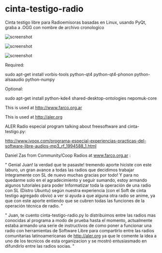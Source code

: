 cinta-testigo-radio
===================

Cinta testigo libre para Radioemisoras basadas en Linux, usando PyQt, graba a .OGG con nombre de archivo cronologico

![screenshot](https://lh5.googleusercontent.com/-21jJLfbzZeE/UWpMhonxCxI/AAAAAAAACl4/dr-1sJfj6bE/s816/temp.jpg)


![screenshot](https://lh5.googleusercontent.com/-edgJkemn0AE/UFJGKW5zeFI/AAAAAAAAB1M/szuxBKUJTds/s882/temp.jpg)


![screenshot](https://lh4.googleusercontent.com/-Z9r-fTnSiDE/UaXaxx8EEMI/AAAAAAAADBI/I8OdA-BmGh8/w1291-h690-no/temp.jpg)


Required:

sudo apt-get install vorbis-tools python-qt4 python-qt4-phonon python-alsaaudio python-numpy 


Optional:

sudo apt-get install python-kde4 shared-desktop-ontologies nepomuk-core



This is used at http://www.farco.org.ar

This is used at http://aler.org


ALER Radio especial program talking about freesoftware and cinta-testigo.py:

http://www.ivoox.com/programa-especial-experiencias-practicas-del-software-libre-audios-mp3_rf_1994588_1.html

Daniel Zas from Community/Coop Radios at www.farco.org.ar :

" Genial Juan!  la verdad que te pasaste! tremendo aporte hiciste con este laburo, 
un gran avance a todas las radios que decidimos trabajar íntegramente con SL de nuevo muchas gracias por todo! 
Y para no quedarme solo en el agradecimiento y seguir sumando, 
estoy armando algunos tutoriales para poder Informatizar toda la operación de una radio con SL (Distro Ubuntu) 
según nuestra experiencia (con el Soft de cinta testigo agregado obvio) a ver si ayuda a que alguna otra radio se anime,
ya que con este aporte entiendo que se cubren todas las funciones de la operación técnica de radio. "


" Juan, te cuento cinta-testigo-radio.py lo distribuimos entre las radios mas conocidas al programa a modo de prueba hasta el momento, actualmente estaba armando una serie de instructivos de como poner a funcionar una radio con herramientas de Software Libre para compartirlo entre las radios comunitarias latinoamericanas de http://aler.org ya que le comente la idea a uno de los tecnicos de esta organizacion y se mostró entusiasmado en difundirlo entre las radios socias. "
